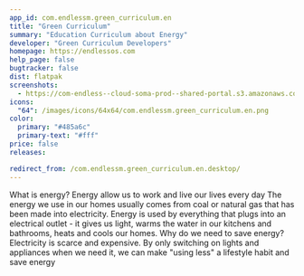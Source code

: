 ```yaml
---
app_id: com.endlessm.green_curriculum.en
title: "Green Curriculum"
summary: "Education Curriculum about Energy"
developer: "Green Curriculum Developers"
homepage: https://endlessos.com
help_page: false
bugtracker: false
dist: flatpak
screenshots:
  - https://com-endless--cloud-soma-prod--shared-portal.s3.amazonaws.com/app196.screenshots.78d6c25a-91b1-4848-9b5e-299d3b15135d.png
icons:
  "64": /images/icons/64x64/com.endlessm.green_curriculum.en.png
color:
  primary: "#485a6c"
  primary-text: "#fff"
price: false
releases:

redirect_from: /com.endlessm.green_curriculum.en.desktop/
---
```


<p>What is energy?  Energy allow us to work and live our lives every day  The energy we use in our homes usually comes from coal or natural gas that has been made into electricity. Energy is used by everything that plugs into an electrical outlet - it gives us light, warms the water in our kitchens and bathrooms, heats and cools our homes.  Why do we need to save energy?  Electricity is scarce and expensive. By only switching on lights and appliances when we need it, we can make "using less" a lifestyle habit and save energy</p>